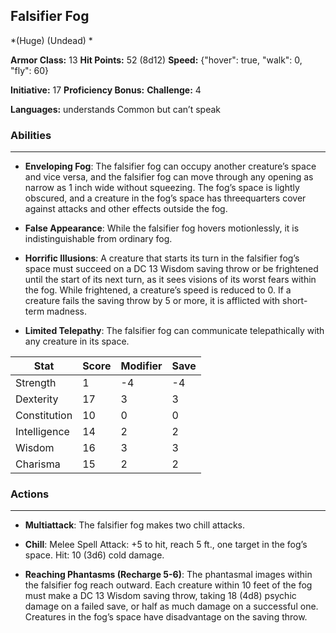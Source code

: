 ## Falsifier Fog
*(Huge) (Undead) *

**Armor Class:** 13
**Hit Points:** 52 (8d12)
**Speed:** {"hover": true, "walk": 0, "fly": 60}

**Initiative:** 17
**Proficiency Bonus:**
**Challenge:** 4

**Languages:** understands Common but can’t speak

### Abilities
 --- 
- **Enveloping Fog**: The falsifier fog can occupy another creature’s space and vice versa, and the falsifier fog can move through any opening as narrow as 1 inch wide without squeezing. The fog’s space is lightly obscured, and a creature in the fog’s space has threequarters cover against attacks and other effects outside the fog.

- **False Appearance**: While the falsifier fog hovers motionlessly, it is indistinguishable from ordinary fog.

- **Horrific Illusions**: A creature that starts its turn in the falsifier fog’s space must succeed on a DC 13 Wisdom saving throw or be frightened until the start of its next turn, as it sees visions of its worst fears within the fog. While frightened, a creature’s speed is reduced to 0. If a creature fails the saving throw by 5 or more, it is afflicted with short-term madness.

- **Limited Telepathy**: The falsifier fog can communicate telepathically with any creature in its space.



| Stat | Score | Modifier | Save |
| ---- | ---- | ---- | ---- |
| Strength | 1 | -4 | -4 |
| Dexterity | 17 | 3 | 3 |
| Constitution | 10 | 0 | 0 |
| Intelligence | 14 | 2 | 2 |
| Wisdom | 16 | 3 | 3 |
| Charisma | 15 | 2 | 2 |

### Actions
 --- 
- **Multiattack**: The falsifier fog makes two chill attacks.

- **Chill**: Melee Spell Attack: +5 to hit, reach 5 ft., one target in the fog’s space. Hit: 10 (3d6) cold damage.

- **Reaching Phantasms (Recharge 5-6)**: The phantasmal images within the falsifier fog reach outward. Each creature within 10 feet of the fog must make a DC 13 Wisdom saving throw, taking 18 (4d8) psychic damage on a failed save, or half as much damage on a successful one. Creatures in the fog’s space have disadvantage on the saving throw.

